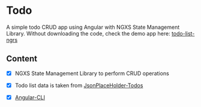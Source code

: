 # Todo
A simple todo CRUD app using Angular with NGXS State Management Library.
Without downloading the code, check the demo app here: [todo-list-ngrs](www.google.com)

## Content
- [X] NGXS State Management Library to perform CRUD operations
- [X] Todo list data is taken from [JsonPlaceHolder-Todos](https://jsonplaceholder.typicode.com/users/1/todos)
- [X] [Angular-CLI](https://cli.angular.io/)

